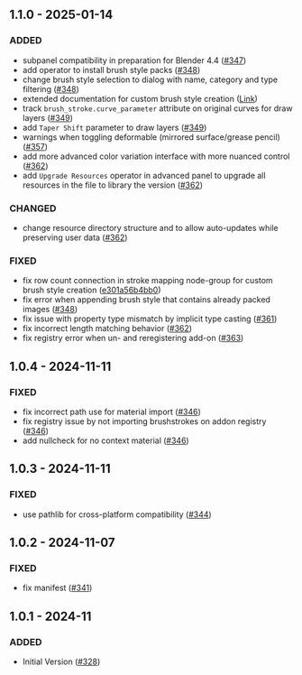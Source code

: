 ## 1.1.0 - 2025-01-14

### ADDED
- subpanel compatibility in preparation for Blender 4.4 ([#347](https://projects.blender.org/studio/blender-studio-tools/pulls/347))
- add operator to install brush style packs ([#348](https://projects.blender.org/studio/blender-studio-tools/pulls/348))
- change brush style selection to dialog with name, category and type filtering ([#348](https://projects.blender.org/studio/blender-studio-tools/pulls/348))
- extended documentation for custom brush style creation ([Link](https://studio.blender.org/tools/addons/brushstroke_tools#additional-brush-styles))
- track `brush_stroke.curve_parameter` attribute on original curves for draw layers ([#349](https://projects.blender.org/studio/blender-studio-tools/pulls/349))
- add `Taper Shift` parameter to draw layers ([#349](https://projects.blender.org/studio/blender-studio-tools/pulls/349))
- warnings when toggling deformable (mirrored surface/grease pencil) ([#357](https://projects.blender.org/studio/blender-studio-tools/pulls/357))
- add more advanced color variation interface with more nuanced control ([#362](https://projects.blender.org/studio/blender-studio-tools/pulls/362))
- add `Upgrade Resources` operator in advanced panel to upgrade all resources in the file to library the version ([#362](https://projects.blender.org/studio/blender-studio-tools/pulls/362))

### CHANGED

- change resource directory structure and to allow auto-updates while preserving user data ([#362](https://projects.blender.org/studio/blender-studio-tools/pulls/362))

### FIXED
- fix row count connection in stroke mapping node-group for custom brush style creation ([e301a56b4bb0](https://projects.blender.org/SimonThommes/blender-studio-tools/commit/e301a56b4bb016d37291030bd35c1f88ff2b1487))
- fix error when appending brush style that contains already packed images ([#348](https://projects.blender.org/studio/blender-studio-tools/pulls/348))
- fix issue with property type mismatch by implicit type casting ([#361](https://projects.blender.org/studio/blender-studio-tools/pulls/361))
- fix incorrect length matching behavior ([#362](https://projects.blender.org/studio/blender-studio-tools/pulls/362))
- fix registry error when un- and reregistering add-on ([#363](https://projects.blender.org/studio/blender-studio-tools/pulls/363))

## 1.0.4 - 2024-11-11

### FIXED
- fix incorrect path use for material import ([#346](https://projects.blender.org/studio/blender-studio-tools/pulls/346))
- fix registry issue by not importing brushstrokes on addon registry ([#346](https://projects.blender.org/studio/blender-studio-tools/pulls/346))
- add nullcheck for no context material ([#346](https://projects.blender.org/studio/blender-studio-tools/pulls/346))

## 1.0.3 - 2024-11-11 

### FIXED
- use pathlib for cross-platform compatibility ([#344](https://projects.blender.org/studio/blender-studio-tools/pulls/344))

## 1.0.2 - 2024-11-07 

### FIXED
- fix manifest ([#341](https://projects.blender.org/studio/blender-studio-tools/pulls/341))

## 1.0.1 - 2024-11

### ADDED
- Initial Version ([#328](https://projects.blender.org/studio/blender-studio-tools/pulls/328))
